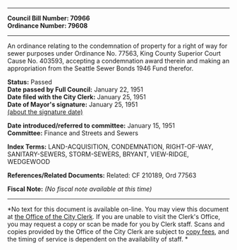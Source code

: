 * * * * *  
  
**Council Bill Number: [](#h0)[](#h2)70966**   
**Ordinance Number: 79608**  
  
* * * * *  
  
An ordinance relating to the condemnation of property for a right of way for sewer purposes under Ordinance No. 77563, King County Superior Court Cause No. 403593, accepting a condemnation award therein and making an appropriation from the Seattle Sewer Bonds 1946 Fund therefor.  
  
**Status:** Passed   
**Date passed by Full Council:** January 22, 1951   
**Date filed with the City Clerk:** January 25, 1951   
**Date of Mayor's signature:** January 25, 1951   
[(about the signature date)](/~public/approvaldate.htm)   
  
  
**Date introduced/referred to committee:** January 15, 1951   
**Committee:** Finance and Streets and Sewers   
  
**Index Terms:** LAND-ACQUISITION, CONDEMNATION, RIGHT-OF-WAY, SANITARY-SEWERS, STORM-SEWERS, BRYANT, VIEW-RIDGE, WEDGEWOOD  
  
**References/Related Documents:** Related: CF 210189, Ord 77563  
  
**Fiscal Note:** *(No fiscal note available at this time)*  
  
* * * * *  
  
*No text for this document is available on-line. You may view this document at [the Office of the City Clerk](http://www.seattle.gov/leg/clerk/contactUs.htm). If you are unable to visit the Clerk's Office, you may request a copy or scan be made for you by Clerk staff. Scans and copies provided by the Office of the City Clerk are subject to [copy fees](http://clerk.seattle.gov/~public/clerkfees.htm), and the timing of service is dependent on the availability of staff. *  
  
  

